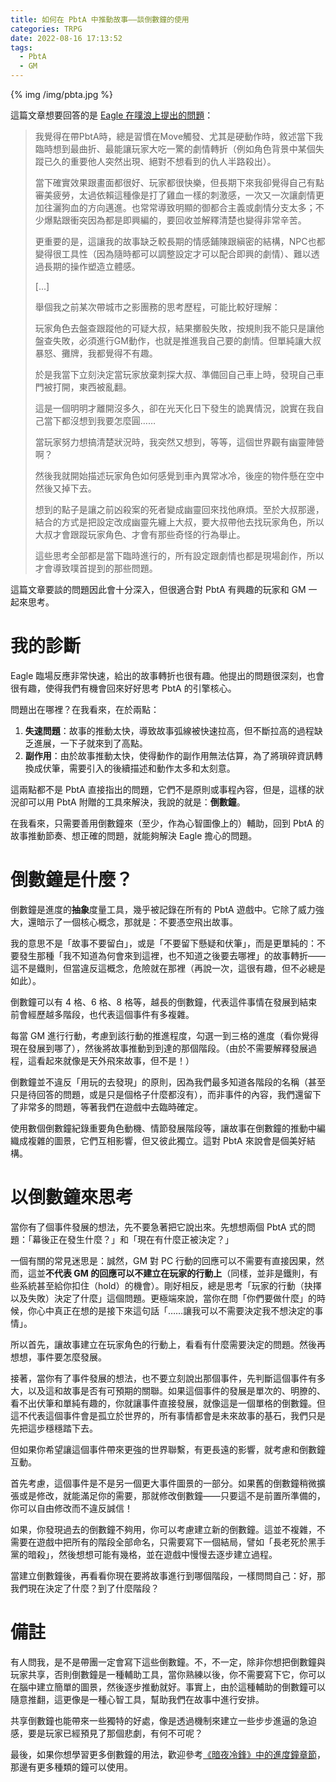 ```yaml
---
title: 如何在 PbtA 中推動故事——談倒數鐘的使用
categories: TRPG
date: 2022-08-16 17:13:52
tags:
  - PbtA
  - GM
---
```


{% img /img/pbta.jpg %}

這篇文章想要回答的是 [Eagle 在噗浪上提出的問題](https://www.plurk.com/p/oybgqp)：

> 我覺得在帶PbtA時，總是習慣在Move觸發、尤其是硬動作時，敘述當下我臨時想到最曲折、最能讓玩家大吃一驚的劇情轉折（例如角色背景中某個失蹤已久的重要他人突然出現、絕對不想看到的仇人半路殺出）。
> 
> 當下確實效果跟畫面都很好、玩家都很快樂，但長期下來我卻覺得自己有點審美疲勞，太過依賴這種像是打了雞血一樣的刺激感，一次又一次讓劇情更加往灑狗血的方向邁進。也常常導致明顯的御都合主義或劇情分支太多；不少爆點跟衝突因為都是即興編的，要回收並解釋清楚也變得非常辛苦。
> 
> 更重要的是，這讓我的故事缺乏較長期的情感鋪陳跟縝密的結構，NPC也都變得很工具性（因為隨時都可以調整設定才可以配合即興的劇情）、難以透過長期的操作塑造立體感。
> 
> \[...\]
> 
> 舉個我之前某次帶城市之影團務的思考歷程，可能比較好理解：
> 
> 玩家角色去盤查跟蹤他的可疑大叔，結果擲骰失敗，按規則我不能只是讓他盤查失敗，必須進行GM動作，也就是推進我自己要的劇情。但單純讓大叔暴怒、攤牌，我都覺得不有趣。
> 
> 於是我當下立刻決定當玩家放棄刺探大叔、準備回自己車上時，發現自己車門被打開，東西被亂翻。
> 
> 這是一個明明才離開沒多久，卻在光天化日下發生的詭異情況，說實在我自己當下都沒想到我要怎麼圓……
> 
> 當玩家努力想搞清楚狀況時，我突然又想到，等等，這個世界觀有幽靈陣營啊？
> 
> 然後我就開始描述玩家角色如何感覺到車內異常冰冷，後座的物件懸在空中然後又掉下去。
> 
> 想到的點子是讓之前凶殺案的死者變成幽靈回來找他麻煩。至於大叔那邊，結合的方式是把設定改成幽靈先纏上大叔，要大叔帶他去找玩家角色，所以大叔才會跟蹤玩家角色、才會有那些奇怪的行為舉止。
> 
> 這些思考全部都是當下臨時進行的，所有設定跟劇情也都是現場創作，所以才會導致噗首提到的那些問題。

這篇文章要談的問題因此會十分深入，但很適合對 PbtA 有興趣的玩家和 GM 一起來思考。

<!--more-->

# 我的診斷

Eagle 臨場反應非常快速，給出的故事轉折也很有趣。他提出的問題很深刻，也會很有趣，使得我們有機會回來好好思考 PbtA 的引擎核心。

問題出在哪裡？在我看來，在於兩點：

1. **失速問題**：故事的推動太快，導致故事弧線被快速拉高，但不斷拉高的過程缺乏進展，一下子就來到了高點。
2. **副作用**：由於故事推動太快，使得動作的副作用無法估算，為了將瑣碎資訊轉換成伏筆，需要引入的後續描述和動作太多和太刻意。

這兩點都不是 PbtA 直接指出的問題，它們不是原則或事程內容，但是，這樣的狀況卻可以用 PbtA 附贈的工具來解決，我說的就是：**倒數鐘**。

在我看來，只需要善用倒數鐘來（至少，作為心智圖像上的）輔助，回到 PbtA 的故事推動節奏、想正確的問題，就能夠解決 Eagle 擔心的問題。

# 倒數鐘是什麼？

倒數鐘是進度的**抽象**度量工具，幾乎被記錄在所有的 PbtA 遊戲中。它除了威力強大，還暗示了一個核心概念，那就是：不要憑空飛出故事。

我的意思不是「故事不要留白」，或是「不要留下懸疑和伏筆」，而是更單純的：不要發生那種「我不知道為何會來到這裡，也不知道之後要去哪裡」的故事轉折——這不是鐵則，但當違反這概念，危險就在那裡（再說一次，這很有趣，但不必總是如此）。

倒數鐘可以有 4 格、6 格、8 格等，越長的倒數鐘，代表這件事情在發展到結束前會經歷越多階段，也代表這個事件有多複雜。

每當 GM 進行行動，考慮到該行動的推進程度，勾選一到三格的進度（看你覺得現在發展到哪了），然後將故事推動到到達的那個階段。（由於不需要解釋發展過程，這看起來就像是天外飛來故事，但不是！）

倒數鐘並不違反「用玩的去發現」的原則，因為我們最多知道各階段的名稱（甚至只是待回答的問題，或是只是個格子什麼都沒有），而非事件的內容，我們還留下了非常多的問題，等著我們在遊戲中去臨時確定。

使用數個倒數鐘紀錄重要角色動機、情節發展階段等，讓故事在倒數鐘的推動中編織成複雜的圖景，它們互相影響，但又彼此獨立。這對 PbtA 來說會是個美好結構。

# 以倒數鐘來思考

當你有了個事件發展的想法，先不要急著把它說出來。先想想兩個 PbtA 式的問題：「幕後正在發生什麼？」和「現在有什麼正被決定？」

一個有關的常見迷思是：誠然，GM 對 PC 行動的回應可以不需要有直接因果，然而，這並**不代表 GM 的回應可以不建立在玩家的行動上**（同樣，並非是鐵則，有些系統甚至給你扣住（hold）的機會）。剛好相反，總是思考「玩家的行動（抉擇以及失敗）決定了什麼」這個問題。更極端來說，當你在問「你們要做什麼」的時候，你心中真正在想的是接下來這句話「……讓我可以不需要決定我不想決定的事情」。

所以首先，讓故事建立在玩家角色的行動上，看看有什麼需要決定的問題。然後再想想，事件要怎麼發展。

接著，當你有了事件發展的想法，也不要立刻說出那個事件，先判斷這個事件有多大，以及這和故事是否有可預期的關聯。如果這個事件的發展是單次的、明膫的、看不出伏筆和單純有趣的，你就讓事件直接發展，就像這是一個單格的倒數鐘。但這不代表這個事件會是孤立於世界的，所有事情都會是未來故事的基石，我們只是先把這步穩穩踏下去。

但如果你希望讓這個事件帶來更強的世界聯繫，有更長遠的影響，就考慮和倒數鐘互動。

首先考慮，這個事件是不是另一個更大事件圖景的一部分。如果舊的倒數鐘稍微擴張或是修改，就能滿足你的需要，那就修改倒數鐘——只要這不是前置所準備的，你可以自由修改而不違反誠信！

如果，你發現過去的倒數鐘不夠用，你可以考慮建立新的倒數鐘。這並不複雜，不需要在遊戲中把所有的階段全部命名，只需要寫下一個結局，譬如「長老死於黑手黨的暗殺」，然後想想可能有幾格，並在遊戲中慢慢去逐步建立過程。

當建立倒數鐘後，再看看你現在要將故事進行到哪個階段，一樣問問自己：好，那我們現在決定了什麼？到了什麼階段？

# 備註

有人問我，是不是帶團一定會寫下這些倒數鐘。不，不一定，除非你想把倒數鐘與玩家共享，否則倒數鐘是一種輔助工具，當你熟練以後，你不需要寫下它，你可以在腦中建立簡單的圖景，然後逐步推動就好。事實上，由於這種輔助的倒數鐘可以隨意推翻，這更像是一種心智工具，幫助我們在故事中進行安排。

共享倒數鐘也能帶來一些獨特的好處，像是透過機制來建立一些步步進逼的急迫感，要是玩家已經預見了那個悲劇，有何不可呢？

最後，如果你想學習更多倒數鐘的用法，歡迎參考[《暗夜冷鋒》中的進度鐘章節](https://wayneh.tw/BitD/1-basic/04-index)，那邊有更多種類的鐘可以使用。
